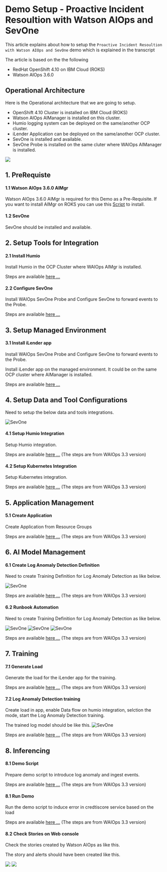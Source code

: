 # Demo Setup - Proactive Incident Resoultion with Watson AIOps and SevOne

This article explains about how to setup the `Proactive Incident Resoultion with Watson AIOps and SevOne` demo which is explained in the transcript  

The article is based on the the following
 - RedHat OpenShift 4.10 on IBM Cloud (ROKS)
 - Watson AIOps 3.6.0


## Operational Architecture

Here is the Operational architecture that we are going to setup.

- OpenShift 4.10 Cluster is installed on IBM Cloud (ROKS)
- Watson AIOps AIManager is installed on this cluster.
- Humio logging system can be deployed on the same/another OCP cluster.
- iLender Application can be deployed on the same/another OCP cluster.
- SevOne is installed and available.
- SevOne Probe is installed on the same cluter where WAIOps AIManager is installed.

<img src="images/architecture.png">

## 1. PreRequiste

#### 1.1 Watson AIOps 3.6.0 AIMgr

Watson AIOps 3.6.0 AIMgr is required for this Demo as a Pre-Requisite. If you want to install AIMgr on ROKS you can use this [Script](./41-install-aimgr-on-roks) to install.

#### 1.2 SevOne

SevOne should be installed and available.

## 2. Setup Tools for Integration

#### 2.1 Install Humio

Install Humio in the OCP Cluster where WAIOps AIMgr is installed.

Steps are available [here ...](./11-installing-humio-on-openshift)

#### 2.2 Configure SevOne

Install WAIOps SevOne Probe and Configure SevOne to forward events to the Probe.

Steps are available [here ...](../31-configuring-sevOne-events-to-aimanager)

## 3. Setup Managed Environment

#### 3.1 Install iLender app

Install WAIOps SevOne Probe and Configure SevOne to forward events to the Probe.

Install iLender app on the managed environment. It could be on the same OCP cluster where AIManager is installed.

Steps are available [here ...](./12-application-installation)

## 4. Setup Data and Tool Configurations

Need to setup the below data and tools integrations.

![SevOne](./images/23-data-tools.png)

#### 4.1 Setup Humio Integration

Setup Humio integration.

Steps are available [here ...](./30-integrations-humio)  (The steps are from WAIOps 3.3 version)

#### 4.2 Setup Kubernetes Integration

Setup Kubernetes integration.

Steps are available [here ...](./33-integrations-kubernetes-observer)  (The steps are from WAIOps 3.3 version)

## 5. Application Management

#### 5.1 Create Application

Create Application from Resource Groups

Steps are available [here ...](./40-application-management)  (The steps are from WAIOps 3.3 version)

## 6. AI Model Management

#### 6.1 Create Log Anomaly Detection Definition

Need to create Training Definition for Log Anomaly Detection as like below.

![SevOne](./images/25-log-model1.png)

Steps are available [here ...](./50-ai-model-log-anomaly)  (The steps are from WAIOps 3.3 version)

#### 6.2 Runbook Automation

Need to create Training Definition for Log Anomaly Detection as like below.

![SevOne](./images/24-runbook1.png)
![SevOne](./images/24-runbook2.png)
![SevOne](./images/24-runbook3.png)

Steps are available [here ...](./54-runbook)  (The steps are from WAIOps 3.3 version)

## 7. Training

#### 7.1 Generate Load

Generate the load for the iLender app for the training.

Steps are available [here ...](./21-application-load-generation)  (The steps are from WAIOps 3.3 version)

#### 7.2 Log Anomaly Detection training 

Create load in app, enable Data flow on humio integration, selction the mode, start the Log Anomaly Detection training.

The trained log model should be like this.
![SevOne](./images/25-log-model2.png)

Steps are available [here ...](./61-training-log-anomaly)  (The steps are from WAIOps 3.3 version)

## 8. Inferencing

#### 8.1 Demo Script

Prepare demo script to introduce log anomaly and ingest events.

Steps are available [here ...](./70-inferencing-demo-script)  (The steps are from WAIOps 3.3 version)

#### 8.1 Run Demo

Run the demo script to induce error in credtiscore service based on the load

Steps are available [here ...](./71-inferencing-run-demo)  (The steps are from WAIOps 3.3 version)

#### 8.2 Check Stories on Web console

Check the stories created by Watson AIOps as like this.

The story and alerts should have been created like this.

<img src="images/11-stories.png">

<img src="images/12-alerts.png">

